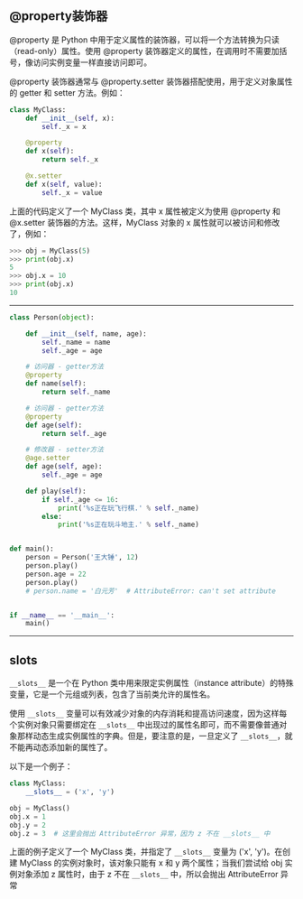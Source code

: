 ## @property装饰器

@property 是 Python 中用于定义属性的装饰器，可以将一个方法转换为只读（read-only）属性。使用 @property 装饰器定义的属性，在调用时不需要加括号，像访问实例变量一样直接访问即可。

@property 装饰器通常与 @property.setter 装饰器搭配使用，用于定义对象属性的 getter 和 setter 方法。例如：

```python
class MyClass:
    def __init__(self, x):
        self._x = x

    @property
    def x(self):
        return self._x

    @x.setter
    def x(self, value):
        self._x = value
```

上面的代码定义了一个 MyClass 类，其中 x 属性被定义为使用 @property 和 @x.setter 装饰器的方法。这样，MyClass 对象的 x 属性就可以被访问和修改了，例如：

```python
>>> obj = MyClass(5)
>>> print(obj.x)
5
>>> obj.x = 10
>>> print(obj.x)
10
```

---



```python
class Person(object):

    def __init__(self, name, age):
        self._name = name
        self._age = age

    # 访问器 - getter方法
    @property
    def name(self):
        return self._name

    # 访问器 - getter方法
    @property
    def age(self):
        return self._age

    # 修改器 - setter方法
    @age.setter
    def age(self, age):
        self._age = age

    def play(self):
        if self._age <= 16:
            print('%s正在玩飞行棋.' % self._name)
        else:
            print('%s正在玩斗地主.' % self._name)


def main():
    person = Person('王大锤', 12)
    person.play()
    person.age = 22
    person.play()
    # person.name = '白元芳'  # AttributeError: can't set attribute


if __name__ == '__main__':
    main()
```



---

## __slots__

`__slots__` 是一个在 Python 类中用来限定实例属性（instance attribute）的特殊变量，它是一个元组或列表，包含了当前类允许的属性名。

使用 `__slots__` 变量可以有效减少对象的内存消耗和提高访问速度，因为这样每个实例对象只需要绑定在 `__slots__` 中出现过的属性名即可，而不需要像普通对象那样动态生成实例属性的字典。但是，要注意的是，一旦定义了 `__slots__`，就不能再动态添加新的属性了。

以下是一个例子：

```python
class MyClass:
    __slots__ = ('x', 'y')

obj = MyClass()
obj.x = 1
obj.y = 2
obj.z = 3  # 这里会抛出 AttributeError 异常，因为 z 不在 __slots__ 中
```

上面的例子定义了一个 MyClass 类，并指定了 `__slots__` 变量为 ('x', 'y')。在创建 MyClass 的实例对象时，该对象只能有 x 和 y 两个属性；当我们尝试给 obj 实例对象添加 z 属性时，由于 z 不在 `__slots__` 中，所以会抛出 AttributeError 异常